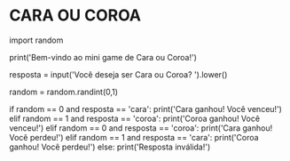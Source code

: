 # CARA OU COROA 

import random

print('Bem-vindo ao mini game de Cara ou Coroa!')

resposta = input('Você deseja ser Cara ou Coroa? ').lower()

random = random.randint(0,1)


if random == 0 and resposta == 'cara':
    print('Cara ganhou! Você venceu!')
elif random == 1 and resposta == 'coroa':
    print('Coroa ganhou! Você venceu!')
elif random == 0 and resposta == 'coroa':
    print('Cara ganhou! Você perdeu!')
elif random == 1 and resposta == 'cara':
    print('Coroa ganhou! Você perdeu!')
else:
    print('Resposta inválida!')
